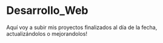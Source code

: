 # Desarrollo_Web
Aquí voy a subir mis proyectos finalizados al día de la fecha, actualizándolos o mejorandolos!
